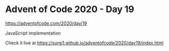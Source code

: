 # Advent of Code 2020 - Day 19

https://adventofcode.com/2020/day/19

JavaScript implementation

Check it live at https://surgi1.github.io/adventofcode/2020/day19/index.html